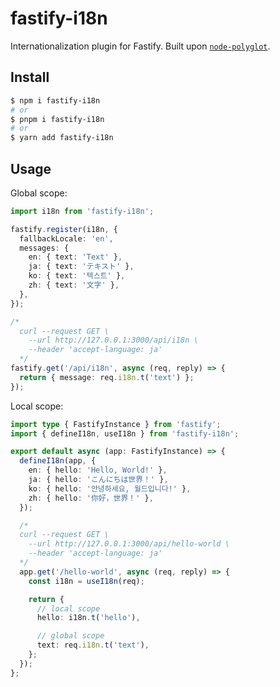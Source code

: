 # fastify-i18n

Internationalization plugin for Fastify. Built upon [`node-polyglot`](https://github.com/airbnb/polyglot.js).

## Install

```bash
$ npm i fastify-i18n
# or
$ pnpm i fastify-i18n
# or
$ yarn add fastify-i18n
```

## Usage

Global scope:

```ts
import i18n from 'fastify-i18n';

fastify.register(i18n, {
  fallbackLocale: 'en',
  messages: {
    en: { text: 'Text' },
    ja: { text: 'テキスト' },
    ko: { text: '텍스트' },
    zh: { text: '文字' },
  },
});

/*
  curl --request GET \
    --url http://127.0.0.1:3000/api/i18n \
    --header 'accept-language: ja'
  */
fastify.get('/api/i18n', async (req, reply) => {
  return { message: req.i18n.t('text') };
});
```

Local scope:

```ts
import type { FastifyInstance } from 'fastify';
import { defineI18n, useI18n } from 'fastify-i18n';

export default async (app: FastifyInstance) => {
  defineI18n(app, {
    en: { hello: 'Hello, World!' },
    ja: { hello: 'こんにちは世界！' },
    ko: { hello: '안녕하세요, 월드입니다!' },
    zh: { hello: '你好，世界！' },
  });

  /*
  curl --request GET \
    --url http://127.0.0.1:3000/api/hello-world \
    --header 'accept-language: ja'
  */
  app.get('/hello-world', async (req, reply) => {
    const i18n = useI18n(req);

    return {
      // local scope
      hello: i18n.t('hello'),

      // global scope
      text: req.i18n.t('text'),
    };
  });
};
```
